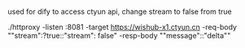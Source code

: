 used for dify to access ctyun api, change stream to false from true

./httproxy  -listen :8081 -target https://wishub-x1.ctyun.cn -req-body "\"stream\":?true::\"stream\": false" -resp-body "\"message\"::\"delta\""
